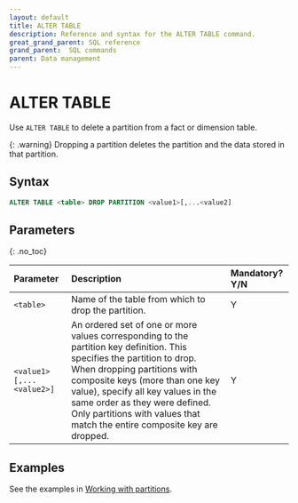 ```yaml
---
layout: default
title: ALTER TABLE
description: Reference and syntax for the ALTER TABLE command.
great_grand_parent: SQL reference
grand_parent:  SQL commands
parent: Data management
---
```


# ALTER TABLE

Use `ALTER TABLE` to delete a partition from a fact or dimension table.

{: .warning}
Dropping a partition deletes the partition and the data stored in that partition.

## Syntax

```sql
ALTER TABLE <table> DROP PARTITION <value1>[,...<value2]
```
## Parameters 
{: .no_toc} 

| Parameter          | Description                                  | Mandatory? Y/N |
| :------------------ | :-------------------------------------------- | :-------------- |
| `<table>`     | Name of the table from which to drop the partition.                         | Y              |
| `<value1>[,...<value2>]` | An ordered set of one or more values corresponding to the partition key definition. This specifies the partition to drop. When dropping partitions with composite keys (more than one key value), specify all key values in the same order as they were defined. Only partitions with values that match the entire composite key are dropped. | Y              |

## Examples

See the examples in [Working with partitions](../../working-with-partitions.md#examples).
